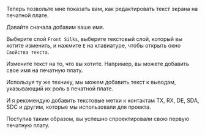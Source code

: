 Теперь позвольте мне показать вам, как редактировать текст экрана на печатной плате.

Давайте сначала добавим ваше имя.

Выберите слой `Front Silks`, выберите текстовый слой, который вы хотите изменить, и нажмите `E` на клавиатуре, чтобы открыть окно `Свойства текста`.

Измените текст на то, что вы хотите. Например, вы можете добавить свое имя на печатную плату.

Используя ту же технику, мы можем добавить текст к выводам, указывающий их роль в печатной плате.

И я рекомендую добавить текстовые метки к контактам TX, RX, DE, SDA, SDC и другим, которые мы использовали для проекта.

Поступив таким образом, вы успешно спроектировали свою первую печатную плату.